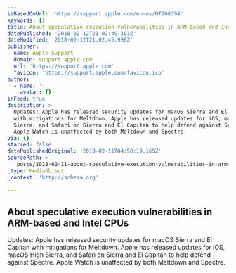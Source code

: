 ```yaml
---
isBasedOnUrl: 'https://support.apple.com/en-us/HT208394'
keywords: []
title: About speculative execution vulnerabilities in ARM-based and Intel CPUs
datePublished: '2018-02-12T21:02:49.301Z'
dateModified: '2018-02-12T21:02:45.998Z'
publisher:
  name: Apple Support
  domain: support.apple.com
  url: 'https://support.apple.com'
  favicon: 'https://support.apple.com/favicon.ico'
author:
  - name: ''
    avatar: {}
inFeed: true
description: >-
  Updates: Apple has released security updates for macOS Sierra and El Capitan
  with mitigations for Meltdown. Apple has released updates for iOS, macOS High
  Sierra, and Safari on Sierra and El Capitan to help defend against Spectre.
  Apple Watch is unaffected by both Meltdown and Spectre.
via: {}
starred: false
datePublishedOriginal: '2018-02-11T04:58:19.165Z'
sourcePath: >-
  _posts/2018-02-11-about-speculative-execution-vulnerabilities-in-arm-based-and.md
_type: MediaObject
_context: 'http://schema.org'

---
```

<article style=""><h1>About speculative execution vulnerabilities in ARM-based and Intel CPUs</h1><p>Updates: Apple has released security updates for macOS Sierra and El Capitan with mitigations for Meltdown. Apple has released updates for iOS, macOS High Sierra, and Safari on Sierra and El Capitan to help defend against Spectre. Apple Watch is unaffected by both Meltdown and Spectre.</p></article>